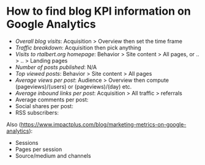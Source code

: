 How to find blog KPI information on Google Analytics 
=====================================================

+ *Overall blog visits*: Acquisition > Overview then set the time frame 
+ *Traffic breakdown*: Acquisition then pick anything
+ *Visits to rtalbert.org homepage*: Behavior > Site content > All pages, or .. > .. > Landing pages 
+ *Number of posts published*: N/A 
+ *Top viewed posts*: Behavior > Site content > All pages
+ *Average views per post*: Audience > Overview then compute (pageviews)/(users) or (pageviews)/(day) etc. 
+ *Average inbound links per post*: Acquisition > All traffic > referrals
+ Average comments per post: 
+ Social shares per post: 
+ RSS subscribers: 


Also (https://www.impactplus.com/blog/marketing-metrics-on-google-analytics): 

+ Sessions
+ Pages per session
+ Source/medium and channels

